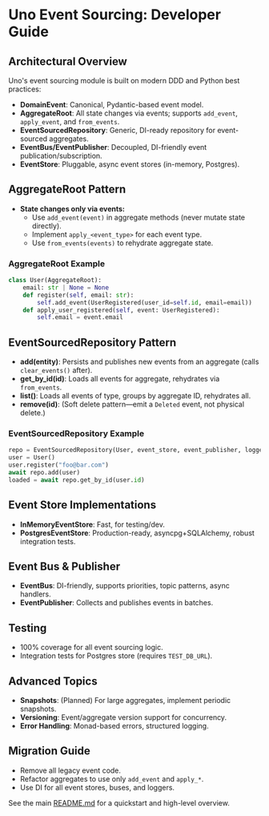 # Uno Event Sourcing: Developer Guide

## Architectural Overview

Uno's event sourcing module is built on modern DDD and Python best practices:

- **DomainEvent**: Canonical, Pydantic-based event model.
- **AggregateRoot**: All state changes via events; supports `add_event`, `apply_event`, and `from_events`.
- **EventSourcedRepository**: Generic, DI-ready repository for event-sourced aggregates.
- **EventBus/EventPublisher**: Decoupled, DI-friendly event publication/subscription.
- **EventStore**: Pluggable, async event stores (in-memory, Postgres).

## AggregateRoot Pattern

- **State changes only via events:**
  - Use `add_event(event)` in aggregate methods (never mutate state directly).
  - Implement `apply_<event_type>` for each event type.
  - Use `from_events(events)` to rehydrate aggregate state.

### AggregateRoot Example

```python
class User(AggregateRoot):
    email: str | None = None
    def register(self, email: str):
        self.add_event(UserRegistered(user_id=self.id, email=email))
    def apply_user_registered(self, event: UserRegistered):
        self.email = event.email
```

## EventSourcedRepository Pattern

- **add(entity)**: Persists and publishes new events from an aggregate (calls `clear_events()` after).
- **get_by_id(id)**: Loads all events for aggregate, rehydrates via `from_events`.
- **list()**: Loads all events of type, groups by aggregate ID, rehydrates all.
- **remove(id)**: (Soft delete pattern—emit a `Deleted` event, not physical delete.)

### EventSourcedRepository Example

```python
repo = EventSourcedRepository(User, event_store, event_publisher, logger)
user = User()
user.register("foo@bar.com")
await repo.add(user)
loaded = await repo.get_by_id(user.id)
```

## Event Store Implementations

- **InMemoryEventStore**: Fast, for testing/dev.
- **PostgresEventStore**: Production-ready, asyncpg+SQLAlchemy, robust integration tests.

## Event Bus & Publisher

- **EventBus**: DI-friendly, supports priorities, topic patterns, async handlers.
- **EventPublisher**: Collects and publishes events in batches.

## Testing

- 100% coverage for all event sourcing logic.
- Integration tests for Postgres store (requires `TEST_DB_URL`).

## Advanced Topics

- **Snapshots**: (Planned) For large aggregates, implement periodic snapshots.
- **Versioning**: Event/aggregate version support for concurrency.
- **Error Handling**: Monad-based errors, structured logging.

## Migration Guide

- Remove all legacy event code.
- Refactor aggregates to use only `add_event` and `apply_*`.
- Use DI for all event stores, buses, and loggers.

See the main [README.md](./README.md) for a quickstart and high-level overview.
